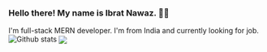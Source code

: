 ### Hello there! My name is Ibrat Nawaz. 👋🤓
I'm full-stack MERN developer. I'm from India and currently looking for job.
![Github stats](https://github-readme-stats.vercel.app/api?username=nawazibrat&theme=merko&show_icons=true)
<img align="center" src="https://github-readme-stats.vercel.app/api/top-langs/?username=nawazibrat&theme=tokyonight&show_icons=true" />

